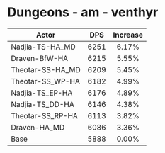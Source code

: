 # Dungeons - am - venthyr
| Actor | DPS | Increase |
|---|:---:|:---:|
|Nadjia-TS-HA_MD|6251|6.17%|
|Draven-BfW-HA|6215|5.55%|
|Theotar-SS-HA_MD|6209|5.45%|
|Theotar-SS_WP-HA|6182|4.99%|
|Nadjia-TS_EP-HA|6176|4.89%|
|Nadjia-TS_DD-HA|6146|4.38%|
|Theotar-SS_RP-HA|6113|3.82%|
|Draven-HA_MD|6086|3.36%|
|Base|5888|0.00%|
